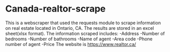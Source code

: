 # Canada-realtor-scrape
This is a webscraper that used the requests module to scrape information on real estate located in Ontario, CA. The results are stored in an excel sheet(xlsx format).
The information scraped includes:
-Address
-Number of bedrooms
-Number of bathrooms
-Name of agent
-Area code
-Phone number of agent
-Price
The website is https://www.realtor.ca/
